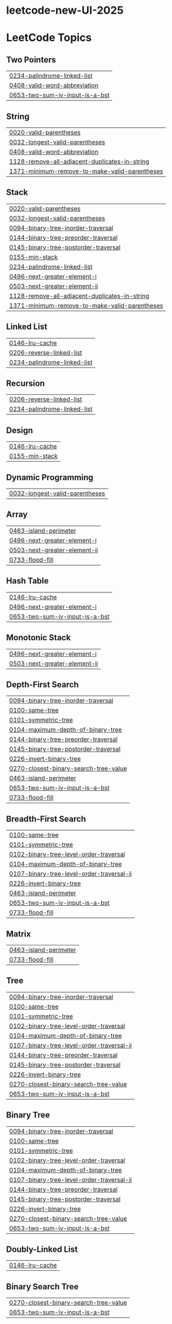# leetcode-new-UI-2025
<!---LeetCode Topics Start-->
# LeetCode Topics
## Two Pointers
|  |
| ------- |
| [0234-palindrome-linked-list](https://github.com/AmlanAlok/leetcode-new-UI-2025/tree/master/0234-palindrome-linked-list) |
| [0408-valid-word-abbreviation](https://github.com/AmlanAlok/leetcode-new-UI-2025/tree/master/0408-valid-word-abbreviation) |
| [0653-two-sum-iv-input-is-a-bst](https://github.com/AmlanAlok/leetcode-new-UI-2025/tree/master/0653-two-sum-iv-input-is-a-bst) |
## String
|  |
| ------- |
| [0020-valid-parentheses](https://github.com/AmlanAlok/leetcode-new-UI-2025/tree/master/0020-valid-parentheses) |
| [0032-longest-valid-parentheses](https://github.com/AmlanAlok/leetcode-new-UI-2025/tree/master/0032-longest-valid-parentheses) |
| [0408-valid-word-abbreviation](https://github.com/AmlanAlok/leetcode-new-UI-2025/tree/master/0408-valid-word-abbreviation) |
| [1128-remove-all-adjacent-duplicates-in-string](https://github.com/AmlanAlok/leetcode-new-UI-2025/tree/master/1128-remove-all-adjacent-duplicates-in-string) |
| [1371-minimum-remove-to-make-valid-parentheses](https://github.com/AmlanAlok/leetcode-new-UI-2025/tree/master/1371-minimum-remove-to-make-valid-parentheses) |
## Stack
|  |
| ------- |
| [0020-valid-parentheses](https://github.com/AmlanAlok/leetcode-new-UI-2025/tree/master/0020-valid-parentheses) |
| [0032-longest-valid-parentheses](https://github.com/AmlanAlok/leetcode-new-UI-2025/tree/master/0032-longest-valid-parentheses) |
| [0094-binary-tree-inorder-traversal](https://github.com/AmlanAlok/leetcode-new-UI-2025/tree/master/0094-binary-tree-inorder-traversal) |
| [0144-binary-tree-preorder-traversal](https://github.com/AmlanAlok/leetcode-new-UI-2025/tree/master/0144-binary-tree-preorder-traversal) |
| [0145-binary-tree-postorder-traversal](https://github.com/AmlanAlok/leetcode-new-UI-2025/tree/master/0145-binary-tree-postorder-traversal) |
| [0155-min-stack](https://github.com/AmlanAlok/leetcode-new-UI-2025/tree/master/0155-min-stack) |
| [0234-palindrome-linked-list](https://github.com/AmlanAlok/leetcode-new-UI-2025/tree/master/0234-palindrome-linked-list) |
| [0496-next-greater-element-i](https://github.com/AmlanAlok/leetcode-new-UI-2025/tree/master/0496-next-greater-element-i) |
| [0503-next-greater-element-ii](https://github.com/AmlanAlok/leetcode-new-UI-2025/tree/master/0503-next-greater-element-ii) |
| [1128-remove-all-adjacent-duplicates-in-string](https://github.com/AmlanAlok/leetcode-new-UI-2025/tree/master/1128-remove-all-adjacent-duplicates-in-string) |
| [1371-minimum-remove-to-make-valid-parentheses](https://github.com/AmlanAlok/leetcode-new-UI-2025/tree/master/1371-minimum-remove-to-make-valid-parentheses) |
## Linked List
|  |
| ------- |
| [0146-lru-cache](https://github.com/AmlanAlok/leetcode-new-UI-2025/tree/master/0146-lru-cache) |
| [0206-reverse-linked-list](https://github.com/AmlanAlok/leetcode-new-UI-2025/tree/master/0206-reverse-linked-list) |
| [0234-palindrome-linked-list](https://github.com/AmlanAlok/leetcode-new-UI-2025/tree/master/0234-palindrome-linked-list) |
## Recursion
|  |
| ------- |
| [0206-reverse-linked-list](https://github.com/AmlanAlok/leetcode-new-UI-2025/tree/master/0206-reverse-linked-list) |
| [0234-palindrome-linked-list](https://github.com/AmlanAlok/leetcode-new-UI-2025/tree/master/0234-palindrome-linked-list) |
## Design
|  |
| ------- |
| [0146-lru-cache](https://github.com/AmlanAlok/leetcode-new-UI-2025/tree/master/0146-lru-cache) |
| [0155-min-stack](https://github.com/AmlanAlok/leetcode-new-UI-2025/tree/master/0155-min-stack) |
## Dynamic Programming
|  |
| ------- |
| [0032-longest-valid-parentheses](https://github.com/AmlanAlok/leetcode-new-UI-2025/tree/master/0032-longest-valid-parentheses) |
## Array
|  |
| ------- |
| [0463-island-perimeter](https://github.com/AmlanAlok/leetcode-new-UI-2025/tree/master/0463-island-perimeter) |
| [0496-next-greater-element-i](https://github.com/AmlanAlok/leetcode-new-UI-2025/tree/master/0496-next-greater-element-i) |
| [0503-next-greater-element-ii](https://github.com/AmlanAlok/leetcode-new-UI-2025/tree/master/0503-next-greater-element-ii) |
| [0733-flood-fill](https://github.com/AmlanAlok/leetcode-new-UI-2025/tree/master/0733-flood-fill) |
## Hash Table
|  |
| ------- |
| [0146-lru-cache](https://github.com/AmlanAlok/leetcode-new-UI-2025/tree/master/0146-lru-cache) |
| [0496-next-greater-element-i](https://github.com/AmlanAlok/leetcode-new-UI-2025/tree/master/0496-next-greater-element-i) |
| [0653-two-sum-iv-input-is-a-bst](https://github.com/AmlanAlok/leetcode-new-UI-2025/tree/master/0653-two-sum-iv-input-is-a-bst) |
## Monotonic Stack
|  |
| ------- |
| [0496-next-greater-element-i](https://github.com/AmlanAlok/leetcode-new-UI-2025/tree/master/0496-next-greater-element-i) |
| [0503-next-greater-element-ii](https://github.com/AmlanAlok/leetcode-new-UI-2025/tree/master/0503-next-greater-element-ii) |
## Depth-First Search
|  |
| ------- |
| [0094-binary-tree-inorder-traversal](https://github.com/AmlanAlok/leetcode-new-UI-2025/tree/master/0094-binary-tree-inorder-traversal) |
| [0100-same-tree](https://github.com/AmlanAlok/leetcode-new-UI-2025/tree/master/0100-same-tree) |
| [0101-symmetric-tree](https://github.com/AmlanAlok/leetcode-new-UI-2025/tree/master/0101-symmetric-tree) |
| [0104-maximum-depth-of-binary-tree](https://github.com/AmlanAlok/leetcode-new-UI-2025/tree/master/0104-maximum-depth-of-binary-tree) |
| [0144-binary-tree-preorder-traversal](https://github.com/AmlanAlok/leetcode-new-UI-2025/tree/master/0144-binary-tree-preorder-traversal) |
| [0145-binary-tree-postorder-traversal](https://github.com/AmlanAlok/leetcode-new-UI-2025/tree/master/0145-binary-tree-postorder-traversal) |
| [0226-invert-binary-tree](https://github.com/AmlanAlok/leetcode-new-UI-2025/tree/master/0226-invert-binary-tree) |
| [0270-closest-binary-search-tree-value](https://github.com/AmlanAlok/leetcode-new-UI-2025/tree/master/0270-closest-binary-search-tree-value) |
| [0463-island-perimeter](https://github.com/AmlanAlok/leetcode-new-UI-2025/tree/master/0463-island-perimeter) |
| [0653-two-sum-iv-input-is-a-bst](https://github.com/AmlanAlok/leetcode-new-UI-2025/tree/master/0653-two-sum-iv-input-is-a-bst) |
| [0733-flood-fill](https://github.com/AmlanAlok/leetcode-new-UI-2025/tree/master/0733-flood-fill) |
## Breadth-First Search
|  |
| ------- |
| [0100-same-tree](https://github.com/AmlanAlok/leetcode-new-UI-2025/tree/master/0100-same-tree) |
| [0101-symmetric-tree](https://github.com/AmlanAlok/leetcode-new-UI-2025/tree/master/0101-symmetric-tree) |
| [0102-binary-tree-level-order-traversal](https://github.com/AmlanAlok/leetcode-new-UI-2025/tree/master/0102-binary-tree-level-order-traversal) |
| [0104-maximum-depth-of-binary-tree](https://github.com/AmlanAlok/leetcode-new-UI-2025/tree/master/0104-maximum-depth-of-binary-tree) |
| [0107-binary-tree-level-order-traversal-ii](https://github.com/AmlanAlok/leetcode-new-UI-2025/tree/master/0107-binary-tree-level-order-traversal-ii) |
| [0226-invert-binary-tree](https://github.com/AmlanAlok/leetcode-new-UI-2025/tree/master/0226-invert-binary-tree) |
| [0463-island-perimeter](https://github.com/AmlanAlok/leetcode-new-UI-2025/tree/master/0463-island-perimeter) |
| [0653-two-sum-iv-input-is-a-bst](https://github.com/AmlanAlok/leetcode-new-UI-2025/tree/master/0653-two-sum-iv-input-is-a-bst) |
| [0733-flood-fill](https://github.com/AmlanAlok/leetcode-new-UI-2025/tree/master/0733-flood-fill) |
## Matrix
|  |
| ------- |
| [0463-island-perimeter](https://github.com/AmlanAlok/leetcode-new-UI-2025/tree/master/0463-island-perimeter) |
| [0733-flood-fill](https://github.com/AmlanAlok/leetcode-new-UI-2025/tree/master/0733-flood-fill) |
## Tree
|  |
| ------- |
| [0094-binary-tree-inorder-traversal](https://github.com/AmlanAlok/leetcode-new-UI-2025/tree/master/0094-binary-tree-inorder-traversal) |
| [0100-same-tree](https://github.com/AmlanAlok/leetcode-new-UI-2025/tree/master/0100-same-tree) |
| [0101-symmetric-tree](https://github.com/AmlanAlok/leetcode-new-UI-2025/tree/master/0101-symmetric-tree) |
| [0102-binary-tree-level-order-traversal](https://github.com/AmlanAlok/leetcode-new-UI-2025/tree/master/0102-binary-tree-level-order-traversal) |
| [0104-maximum-depth-of-binary-tree](https://github.com/AmlanAlok/leetcode-new-UI-2025/tree/master/0104-maximum-depth-of-binary-tree) |
| [0107-binary-tree-level-order-traversal-ii](https://github.com/AmlanAlok/leetcode-new-UI-2025/tree/master/0107-binary-tree-level-order-traversal-ii) |
| [0144-binary-tree-preorder-traversal](https://github.com/AmlanAlok/leetcode-new-UI-2025/tree/master/0144-binary-tree-preorder-traversal) |
| [0145-binary-tree-postorder-traversal](https://github.com/AmlanAlok/leetcode-new-UI-2025/tree/master/0145-binary-tree-postorder-traversal) |
| [0226-invert-binary-tree](https://github.com/AmlanAlok/leetcode-new-UI-2025/tree/master/0226-invert-binary-tree) |
| [0270-closest-binary-search-tree-value](https://github.com/AmlanAlok/leetcode-new-UI-2025/tree/master/0270-closest-binary-search-tree-value) |
| [0653-two-sum-iv-input-is-a-bst](https://github.com/AmlanAlok/leetcode-new-UI-2025/tree/master/0653-two-sum-iv-input-is-a-bst) |
## Binary Tree
|  |
| ------- |
| [0094-binary-tree-inorder-traversal](https://github.com/AmlanAlok/leetcode-new-UI-2025/tree/master/0094-binary-tree-inorder-traversal) |
| [0100-same-tree](https://github.com/AmlanAlok/leetcode-new-UI-2025/tree/master/0100-same-tree) |
| [0101-symmetric-tree](https://github.com/AmlanAlok/leetcode-new-UI-2025/tree/master/0101-symmetric-tree) |
| [0102-binary-tree-level-order-traversal](https://github.com/AmlanAlok/leetcode-new-UI-2025/tree/master/0102-binary-tree-level-order-traversal) |
| [0104-maximum-depth-of-binary-tree](https://github.com/AmlanAlok/leetcode-new-UI-2025/tree/master/0104-maximum-depth-of-binary-tree) |
| [0107-binary-tree-level-order-traversal-ii](https://github.com/AmlanAlok/leetcode-new-UI-2025/tree/master/0107-binary-tree-level-order-traversal-ii) |
| [0144-binary-tree-preorder-traversal](https://github.com/AmlanAlok/leetcode-new-UI-2025/tree/master/0144-binary-tree-preorder-traversal) |
| [0145-binary-tree-postorder-traversal](https://github.com/AmlanAlok/leetcode-new-UI-2025/tree/master/0145-binary-tree-postorder-traversal) |
| [0226-invert-binary-tree](https://github.com/AmlanAlok/leetcode-new-UI-2025/tree/master/0226-invert-binary-tree) |
| [0270-closest-binary-search-tree-value](https://github.com/AmlanAlok/leetcode-new-UI-2025/tree/master/0270-closest-binary-search-tree-value) |
| [0653-two-sum-iv-input-is-a-bst](https://github.com/AmlanAlok/leetcode-new-UI-2025/tree/master/0653-two-sum-iv-input-is-a-bst) |
## Doubly-Linked List
|  |
| ------- |
| [0146-lru-cache](https://github.com/AmlanAlok/leetcode-new-UI-2025/tree/master/0146-lru-cache) |
## Binary Search Tree
|  |
| ------- |
| [0270-closest-binary-search-tree-value](https://github.com/AmlanAlok/leetcode-new-UI-2025/tree/master/0270-closest-binary-search-tree-value) |
| [0653-two-sum-iv-input-is-a-bst](https://github.com/AmlanAlok/leetcode-new-UI-2025/tree/master/0653-two-sum-iv-input-is-a-bst) |
<!---LeetCode Topics End-->